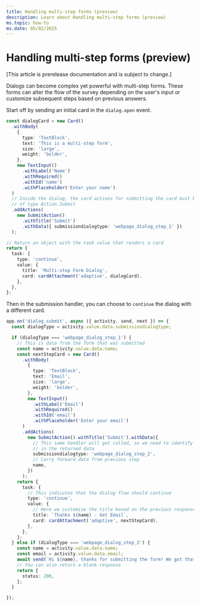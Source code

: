 ```yaml
---
title: Handling multi-step forms (preview)
description: Learn about Handling multi-step forms (preview)
ms.topic: how-to
ms.date: 05/02/2025
---
```


# Handling multi-step forms (preview)

[This article is prerelease documentation and is subject to change.]

Dialogs can become complex yet powerful with multi-step forms. These forms can alter the flow of the survey depending on the user's input or customize subsequent steps based on previous answers.

Start off by sending an initial card in the `dialog.open` event.

```ts
const dialogCard = new Card()
  .withBody(
    {
      type: 'TextBlock',
      text: 'This is a multi-step form',
      size: 'large',
      weight: 'bolder',
    },
    new TextInput()
      .withLabel('Name')
      .withRequired()
      .withId('name')
      .withPlaceholder('Enter your name')
  )
  // Inside the dialog, the card actions for submitting the card must be
  // of type Action.Submit
  .addActions(
    new SubmitAction()
      .withTitle('Submit')
      .withData({ submissiondialogtype: 'webpage_dialog_step_1' })
  );

// Return an object with the task value that renders a card
return {
  task: {
    type: 'continue',
    value: {
      title: 'Multi-step Form Dialog',
      card: cardAttachment('adaptive', dialogCard),
    },
  },
};

```

Then in the submission handler, you can choose to `continue` the dialog with a different card.

```ts
app.on('dialog.submit', async ({ activity, send, next }) => {
  const dialogType = activity.value.data.submissiondialogtype;

  if (dialogType === 'webpage_dialog_step_1') {
    // This is data from the form that was submitted
    const name = activity.value.data.name;
    const nextStepCard = new Card()
      .withBody(
        {
          type: 'TextBlock',
          text: 'Email',
          size: 'large',
          weight: 'bolder',
        },
        new TextInput()
          .withLabel('Email')
          .withRequired()
          .withId('email')
          .withPlaceholder('Enter your email')
      )
      .addActions(
        new SubmitAction().withTitle('Submit').withData({
          // This same handler will get called, so we need to identify the step
          // in the returned data
          submissiondialogtype: 'webpage_dialog_step_2',
          // Carry forward data from previous step
          name,
        })
      );
    return {
      task: {
        // This indicates that the dialog flow should continue
        type: 'continue',
        value: {
          // Here we customize the title based on the previous response
          title: `Thanks ${name} - Get Email`,
          card: cardAttachment('adaptive', nextStepCard),
        },
      },
    };
  } else if (dialogType === 'webpage_dialog_step_2') {
    const name = activity.value.data.name;
    const email = activity.value.data.email;
    await send(`Hi ${name}, thanks for submitting the form! We got that your email is ${email}`);
    // You can also return a blank response
    return {
      status: 200,
    };
  }

});

```